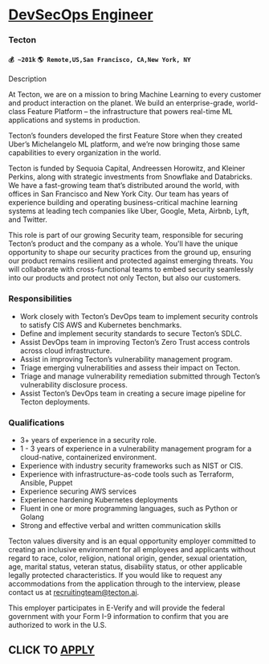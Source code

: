 # [DevSecOps Engineer](https://www.remotewlb.com/apply/devsecops-engineer-83301)  
### Tecton  
#### `💰 ~201k` `🌎 Remote,US,San Francisco, CA,New York, NY`  

Description

At Tecton, we are on a mission to bring Machine Learning to every customer and product interaction on the planet. We build an enterprise-grade, world-class Feature Platform – the infrastructure that powers real-time ML applications and systems in production.

  

Tecton’s founders developed the first Feature Store when they created Uber’s Michelangelo ML platform, and we’re now bringing those same capabilities to every organization in the world.

  

Tecton is funded by Sequoia Capital, Andreessen Horowitz, and Kleiner Perkins, along with strategic investments from Snowflake and Databricks. We have a fast-growing team that’s distributed around the world, with offices in San Francisco and New York City. Our team has years of experience building and operating business-critical machine learning systems at leading tech companies like Uber, Google, Meta, Airbnb, Lyft, and Twitter.

  

This role is part of our growing Security team, responsible for securing Tecton’s product and the company as a whole. You'll have the unique opportunity to shape our security practices from the ground up, ensuring our product remains resilient and protected against emerging threats. You will collaborate with cross-functional teams to embed security seamlessly into our products and protect not only Tecton, but also our customers.

### Responsibilities

  * Work closely with Tecton’s DevOps team to implement security controls to satisfy CIS AWS and Kubernetes benchmarks. 
  * Define and implement security standards to secure Tecton’s SDLC. 
  * Assist DevOps team in improving Tecton’s Zero Trust access controls across cloud infrastructure. 
  * Assist in improving Tecton’s vulnerability management program.
  * Triage emerging vulnerabilities and assess their impact on Tecton.
  * Triage and manage vulnerability remediation submitted through Tecton’s vulnerability disclosure process.
  * Assist Tecton’s DevOps team in creating a secure image pipeline for Tecton deployments.

### Qualifications

  * 3+ years of experience in a security role.
  * 1 - 3 years of experience in a vulnerability management program for a cloud-native, containerized environment.
  * Experience with industry security frameworks such as NIST or CIS.
  * Experience with infrastructure-as-code tools such as Terraform, Ansible, Puppet
  * Experience securing AWS services
  * Experience hardening Kubernetes deployments
  * Fluent in one or more programming languages, such as Python or Golang
  * Strong and effective verbal and written communication skills

Tecton values diversity and is an equal opportunity employer committed to creating an inclusive environment for all employees and applicants without regard to race, color, religion, national origin, gender, sexual orientation, age, marital status, veteran status, disability status, or other applicable legally protected characteristics. If you would like to request any accommodations from the application through to the interview, please contact us at recruitingteam@tecton.ai.

  

This employer participates in E-Verify and will provide the federal government with your Form I-9 information to confirm that you are authorized to work in the U.S.

  
## CLICK TO [APPLY](https://www.remotewlb.com/apply/devsecops-engineer-83301)

